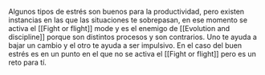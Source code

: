 Algunos tipos de estrés son buenos para la productividad, pero existen instancias en las que las situaciones te sobrepasan, en ese momento se activa el [[Fight or flight]] mode y es el enemigo de [[Evolution and discipline]] porque son distintos procesos y son contrarios. Uno te ayuda a bajar un cambio y el otro te ayuda a ser impulsivo. En el caso del buen estrés es en un punto en el que no se activa el [[Fight or flight]] pero es un reto para tí.